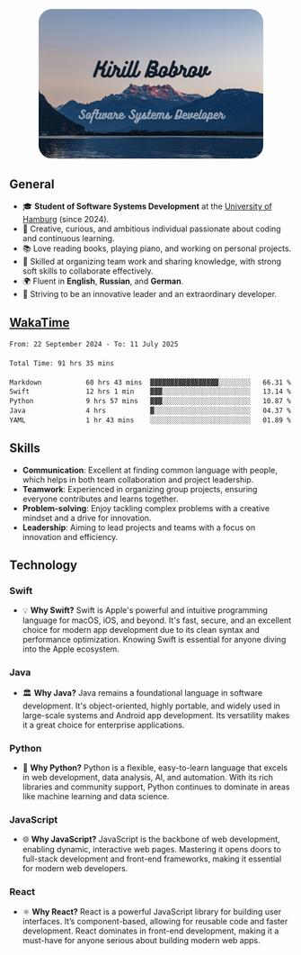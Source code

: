 <p align="center">
  <img src="Thumbnail.png" alt="Thumbnail" width="400px">
</p>

## General
- 🎓 **Student of Software Systems Development** at the [University of Hamburg](https://www.uni-hamburg.de/en.html) (since 2024).
- 🌟 Creative, curious, and ambitious individual passionate about coding and continuous learning.
- 📚 Love reading books, playing piano, and working on personal projects.
- 💼 Skilled at organizing team work and sharing knowledge, with strong soft skills to collaborate effectively.
- 🌍 Fluent in **English**, **Russian**, and **German**.
- 🚀 Striving to be an innovative leader and an extraordinary developer.

## [WakaTime](https://wakatime.com/@h_off_nung)

<!--START_SECTION:WakaTime-->

```txt
From: 22 September 2024 - To: 11 July 2025

Total Time: 91 hrs 35 mins

Markdown           60 hrs 43 mins  ▓▓▓▓▓▓▓▓▓▓▓▓▓▓▓▓▓░░░░░░░░   66.31 %
Swift              12 hrs 1 min    ▓▓▓░░░░░░░░░░░░░░░░░░░░░░   13.14 %
Python             9 hrs 57 mins   ▓▓▓░░░░░░░░░░░░░░░░░░░░░░   10.87 %
Java               4 hrs           ▓░░░░░░░░░░░░░░░░░░░░░░░░   04.37 %
YAML               1 hr 43 mins    ░░░░░░░░░░░░░░░░░░░░░░░░░   01.89 %
```

<!--END_SECTION:WakaTime-->

## Skills
- **Communication**: Excellent at finding common language with people, which helps in both team collaboration and project leadership.
- **Teamwork**: Experienced in organizing group projects, ensuring everyone contributes and learns together.
- **Problem-solving**: Enjoy tackling complex problems with a creative mindset and a drive for innovation.
- **Leadership**: Aiming to lead projects and teams with a focus on innovation and efficiency.

## Technology
### **Swift**
- 💡 **Why Swift?** Swift is Apple's powerful and intuitive programming language for macOS, iOS, and beyond. It's fast, secure, and an excellent choice for modern app development due to its clean syntax and performance optimization. Knowing Swift is essential for anyone diving into the Apple ecosystem.

### **Java**
- 🏛️ **Why Java?** Java remains a foundational language in software development. It's object-oriented, highly portable, and widely used in large-scale systems and Android app development. Its versatility makes it a great choice for enterprise applications.

### **Python**
- 🐍 **Why Python?** Python is a flexible, easy-to-learn language that excels in web development, data analysis, AI, and automation. With its rich libraries and community support, Python continues to dominate in areas like machine learning and data science.

### **JavaScript**
- 🌐 **Why JavaScript?** JavaScript is the backbone of web development, enabling dynamic, interactive web pages. Mastering it opens doors to full-stack development and front-end frameworks, making it essential for modern web developers.

### **React**
- ⚛️ **Why React?** React is a powerful JavaScript library for building user interfaces. It’s component-based, allowing for reusable code and faster development. React dominates in front-end development, making it a must-have for anyone serious about building modern web apps.
